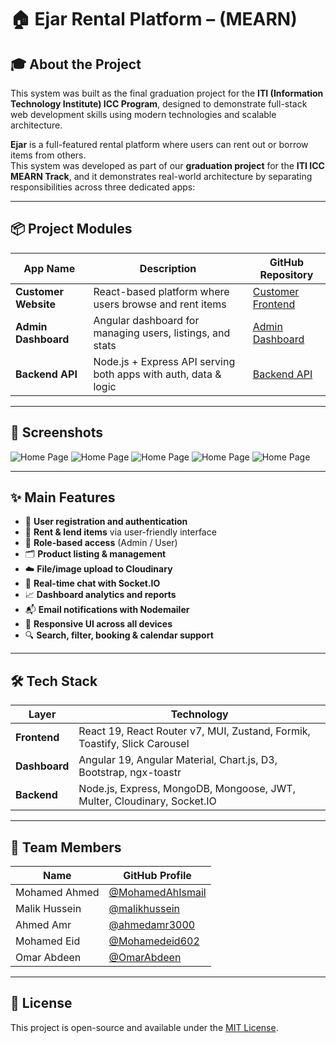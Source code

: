 # 🏠 Ejar Rental Platform – (MEARN)

## 🎓 About the Project

This system was built as the final graduation project for the **ITI (Information Technology Institute) ICC Program**, designed to demonstrate full-stack web development skills using modern technologies and scalable architecture.

**Ejar** is a full-featured rental platform where users can rent out or borrow items from others.  
This system was developed as part of our **graduation project** for the **ITI ICC MEARN Track**, and it demonstrates real-world architecture by separating responsibilities across three dedicated apps:

---

## 📦 Project Modules

| App Name           | Description                                                  | GitHub Repository                                              |
|--------------------|--------------------------------------------------------------|----------------------------------------------------------------|
| **Customer Website** | React-based platform where users browse and rent items         | [Customer Frontend](https://github.com/MohamedAhIsmail/ejar-rental-platform-react) |
| **Admin Dashboard**  | Angular dashboard for managing users, listings, and stats      | [Admin Dashboard](https://github.com/MohamedAhIsmail/ejar-rental-dashboard-angular)          |
| **Backend API**      | Node.js + Express API serving both apps with auth, data & logic | [Backend API](https://github.com/MohamedAhIsmail/ejar-rental-platform-node)               |


---

## 📸 Screenshots

  ![Home Page](screenshots/1.png)
  ![Home Page](screenshots/2.png)
  ![Home Page](screenshots/3.png)
  ![Home Page](screenshots/4.png)
  ![Home Page](screenshots/5.png)

---

## ✨ Main Features

- 🧾 **User registration and authentication**
- 🛒 **Rent & lend items** via user-friendly interface
- 🔐 **Role-based access** (Admin / User)
- 🗂 **Product listing & management**
- ☁️ **File/image upload to Cloudinary**
- 💬 **Real-time chat with Socket.IO**
- 📈 **Dashboard analytics and reports**
- 📬 **Email notifications with Nodemailer**
- 📱 **Responsive UI across all devices**
- 🔍 **Search, filter, booking & calendar support**

---

## 🛠 Tech Stack

| Layer         | Technology                                                                  |
|---------------|-----------------------------------------------------------------------------|
| **Frontend**  | React 19, React Router v7, MUI, Zustand, Formik, Toastify, Slick Carousel   |
| **Dashboard** | Angular 19, Angular Material, Chart.js, D3, Bootstrap, ngx-toastr           |
| **Backend**   | Node.js, Express, MongoDB, Mongoose, JWT, Multer, Cloudinary, Socket.IO     |

---

## 👥 Team Members

| Name          | GitHub Profile                                         |
| ------------- | ------------------------------------------------------ |
| Mohamed Ahmed | [@MohamedAhIsmail](https://github.com/MohamedAhIsmail) |
| Malik Hussein | [@malikhussein](https://github.com/malikhussein)       |
| Ahmed Amr     | [@ahmedamr3000](https://github.com/ahmedamr3000)       |
| Mohamed Eid   | [@Mohamedeid602](https://github.com/Mohamedeid602)     |
| Omar Abdeen   | [@OmarAbdeen](https://github.com/Test0-VC)             |

---

## 📄 License

This project is open-source and available under the [MIT License](LICENSE).